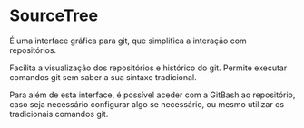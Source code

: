 # SourceTree

É uma interface gráfica para git, que simplifica a interaçāo com repositórios.

Facilita a visualização dos repositórios e histórico do git. Permite executar comandos git sem saber a sua sintaxe tradicional.

Para além de esta interface, é possível aceder com a GitBash ao repositório, caso seja necessário configurar algo se necessário, ou mesmo utilizar os tradicionais comandos git.&#x20;

